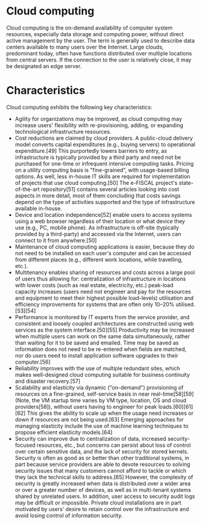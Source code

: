 # Cloud computing
Cloud computing is the on-demand availability of computer system resources, especially data storage and computing power, without direct active management by the user. The term is generally used to describe data centers available to many users over the Internet. Large clouds, predominant today, often have functions distributed over multiple locations from central servers. If the connection to the user is relatively close, it may be designated an edge server.

# Characteristics
Cloud computing exhibits the following key characteristics:

- Agility for organizations may be improved, as cloud computing may increase users' flexibility with re-provisioning, adding, or expanding technological infrastructure resources.
- Cost reductions are claimed by cloud providers. A public-cloud delivery model converts capital expenditures (e.g., buying servers) to operational expenditure.[49] This purportedly lowers barriers to entry, as infrastructure is typically provided by a third party and need not be purchased for one-time or infrequent intensive computing tasks. Pricing on a utility computing basis is "fine-grained", with usage-based billing options. As well, less in-house IT skills are required for implementation of projects that use cloud computing.[50] The e-FISCAL project's state-of-the-art repository[51] contains several articles looking into cost aspects in more detail, most of them concluding that costs savings depend on the type of activities supported and the type of infrastructure available in-house.
- Device and location independence[52] enable users to access systems using a web browser regardless of their location or what device they use (e.g., PC, mobile phone). As infrastructure is off-site (typically provided by a third-party) and accessed via the Internet, users can connect to it from anywhere.[50]
- Maintenance of cloud computing applications is easier, because they do not need to be installed on each user's computer and can be accessed from different places (e.g., different work locations, while travelling, etc.).
- Multitenancy enables sharing of resources and costs across a large pool of users thus allowing for:
centralization of infrastructure in locations with lower costs (such as real estate, electricity, etc.)
peak-load capacity increases (users need not engineer and pay for the resources and equipment to meet their highest possible load-levels)
utilisation and efficiency improvements for systems that are often only 10–20% utilised.[53][54]
- Performance is monitored by IT experts from the service provider, and consistent and loosely coupled architectures are constructed using web services as the system interface.[50][55]
Productivity may be increased when multiple users can work on the same data simultaneously, rather than waiting for it to be saved and emailed. Time may be saved as information does not need to be re-entered when fields are matched, nor do users need to install application software upgrades to their computer.[56]
- Reliability improves with the use of multiple redundant sites, which makes well-designed cloud computing suitable for business continuity and disaster recovery.[57]
- Scalability and elasticity via dynamic ("on-demand") provisioning of resources on a fine-grained, self-service basis in near real-time[58][59] (Note, the VM startup time varies by VM type, location, OS and cloud providers[58]), without users having to engineer for peak loads.[60][61][62] This gives the ability to scale up when the usage need increases or down if resources are not being used.[63] Emerging approaches for managing elasticity include the use of machine learning techniques to propose efficient elasticity models.[64]
- Security can improve due to centralization of data, increased security-focused resources, etc., but concerns can persist about loss of control over certain sensitive data, and the lack of security for stored kernels. Security is often as good as or better than other traditional systems, in part because service providers are able to devote resources to solving security issues that many customers cannot afford to tackle or which they lack the technical skills to address.[65] However, the complexity of security is greatly increased when data is distributed over a wider area or over a greater number of devices, as well as in multi-tenant systems shared by unrelated users. In addition, user access to security audit logs may be difficult or impossible. Private cloud installations are in part motivated by users' desire to retain control over the infrastructure and avoid losing control of information security.
